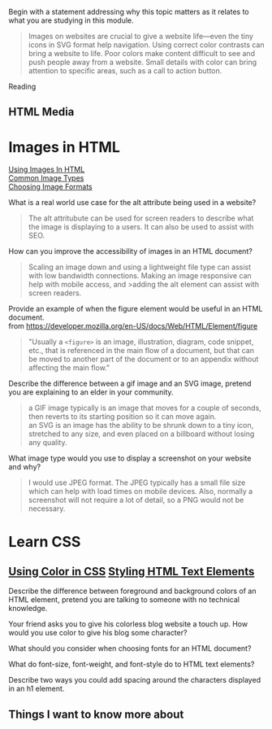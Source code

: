 Begin with a statement addressing why this topic matters as it relates to what you are studying in this module.
>Images on websites are crucial to give a website life—even the tiny icons in SVG format help navigation. Using correct color contrasts can bring a website to life. Poor colors make content difficult to see and push people away from a website. Small details with color can bring attention to specific areas, such as a call to action button.  

Reading  
## HTML Media  
# Images in HTML
[Using Images In HTML](https://developer.mozilla.org/en-US/docs/Learn/HTML/Multimedia_and_embedding/Images_in_HTML)  
[Common Image Types](https://developer.mozilla.org/en-US/docs/Web/Media/Formats/Image_types)  
[Choosing Image Formats](https://developer.mozilla.org/en-US/docs/Web/Media/Formats/Image_types#choosing_an_image_format)  


What is a real world use case for the alt attribute being used in a website?  
>The alt attritubute can be used for screen readers to describe what the image is displaying to a users. It can also be used to assist with SEO.


How can you improve the accessibility of images in an HTML document?  
>Scaling an image down and using a lightweight file type can assist with low bandwidth connections. Making an image responsive can help with mobile access, and >adding the alt element can assist with screen readers.  


Provide an example of when the figure element would be useful in an HTML document.  
from https://developer.mozilla.org/en-US/docs/Web/HTML/Element/figure
>"Usually a ```<figure>``` is an image, illustration, diagram, code snippet, etc., that is referenced in the main flow of a document, but that can be moved to another part of the document or to an appendix without affecting the main flow."  

Describe the difference between a gif image and an SVG image, pretend you are explaining to an elder in your community.  
>a GIF image typically is an image that moves for a couple of seconds, then reverts to its starting position so it can move again.  
>an SVG is an image has the ability to be shrunk down to a tiny icon, stretched to any size, and even placed on a billboard without losing any quality. 


What image type would you use to display a screenshot on your website and why?  
>I would use JPEG format. The JPEG typically has a small file size which can help with load times on mobile devices. Also, normally a screenshot will not require a lot of detail, so a PNG would not be necessary.  
  
# Learn CSS  
## [Using Color in CSS](https://developer.mozilla.org/en-US/docs/Web/CSS/CSS_Colors/Applying_color) [Styling HTML Text Elements](https://developer.mozilla.org/en-US/docs/Learn/CSS/Styling_text/Fundamentals)  


Describe the difference between foreground and background colors of an HTML element, pretend you are talking to someone with no technical knowledge.




Your friend asks you to give his colorless blog website a touch up. How would you use color to give his blog some character?




What should you consider when choosing fonts for an HTML document?




What do font-size, font-weight, and font-style do to HTML text elements?




Describe two ways you could add spacing around the characters displayed in an h1 element.




## Things I want to know more about  
